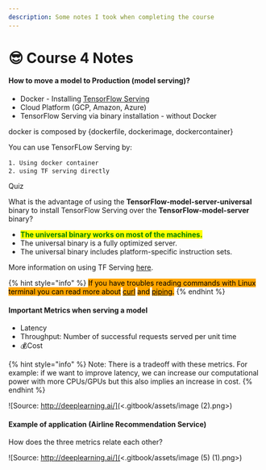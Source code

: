 ```yaml
---
description: Some notes I took when completing the course
---
```


# 😎 Course 4 Notes

#### How to move a model to Production (model serving)?

* Docker - Installing [TensorFlow Serving](https://www.tensorflow.org/tfx/guide/serving)
* Cloud Platform (GCP, Amazon, Azure)
* TensorFlow Serving via binary installation - without Docker

docker is composed by {dockerfile, dockerimage, dockercontainer}

You can use TensorFLow Serving by:

```
1. Using docker container
2. using TF serving directly 	
```

Quiz

What is the advantage of using the **TensorFlow-model-server-universal** binary to install TensorFlow Serving over the **TensorFlow-model-server** binary?

* <mark style="color:green;">**The universal binary works on most of the machines.**</mark>
* The universal binary is a fully optimized server.
* The universal binary includes platform-specific instruction sets.

More information on using TF Serving [here](https://www.tensorflow.org/tfx/tutorials/serving/rest\_simple).&#x20;

{% hint style="info" %}
<mark style="background-color:orange;">If you have troubles reading commands with Linux terminal you can read more about</mark> [<mark style="background-color:orange;">curl</mark>](https://linuxize.com/post/curl-command-examples/) <mark style="background-color:orange;">and</mark> [<mark style="background-color:orange;">piping</mark>](https://www.geeksforgeeks.org/piping-in-unix-or-linux/)<mark style="background-color:orange;">.</mark>
{% endhint %}

#### Important Metrics when serving a model

* Latency
* Throughput: Number of successful requests served per unit time
* :moneybag:Cost

{% hint style="info" %}
Note: There is a tradeoff with these metrics. For example: if we want to improve latency, we can increase our computational power with more CPUs/GPUs but this also implies an increase in cost.
{% endhint %}

![Source: http://deeplearning.ai/](<.gitbook/assets/image (2).png>)

#### Example of application (Airline Recommendation Service)

How does the three metrics relate each other?

![Source: http://deeplearning.ai/](<.gitbook/assets/image (5) (1).png>)


